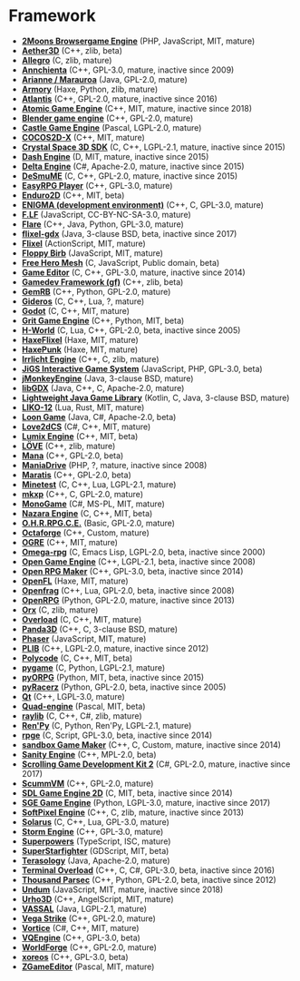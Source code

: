 [comment]: # (autogenerated content, do not edit)
# Framework

- **[2Moons Browsergame Engine](../2moons_browsergame_engine.md)** (PHP, JavaScript, MIT, mature)
- **[Aether3D](../aether3d.md)** (C++, zlib, beta)
- **[Allegro](../allegro.md)** (C, zlib, mature)
- **[Annchienta](../annchienta.md)** (C++, GPL-3.0, mature, inactive since 2009)
- **[Arianne / Marauroa](../arianne_marauroa.md)** (Java, GPL-2.0, mature)
- **[Armory](../armory.md)** (Haxe, Python, zlib, mature)
- **[Atlantis](../atlantis.md)** (C++, GPL-2.0, mature, inactive since 2016)
- **[Atomic Game Engine](../atomic_game_engine.md)** (C++, MIT, mature, inactive since 2018)
- **[Blender game engine](../blender_game_engine.md)** (C++, GPL-2.0, mature)
- **[Castle Game Engine](../castle_game_engine.md)** (Pascal, LGPL-2.0, mature)
- **[COCOS2D-X](../cocos2d-x.md)** (C++, MIT, mature)
- **[Crystal Space 3D SDK](../crystal_space_3d_sdk.md)** (C, C++, LGPL-2.1, mature, inactive since 2015)
- **[Dash Engine](../dash_engine.md)** (D, MIT, mature, inactive since 2015)
- **[Delta Engine](../delta_engine.md)** (C#, Apache-2.0, mature, inactive since 2015)
- **[DeSmuME](../desmume.md)** (C, C++, GPL-2.0, mature, inactive since 2015)
- **[EasyRPG Player](../easyrpg_player.md)** (C++, GPL-3.0, mature)
- **[Enduro2D](../enduro2d.md)** (C++, MIT, beta)
- **[ENIGMA (development environment)](../enigma_development_environment.md)** (C++, C, GPL-3.0, mature)
- **[F.LF](../flf.md)** (JavaScript, CC-BY-NC-SA-3.0, mature)
- **[Flare](../flare.md)** (C++, Java, Python, GPL-3.0, mature)
- **[flixel-gdx](../flixel-gdx.md)** (Java, 3-clause BSD, beta, inactive since 2017)
- **[Flixel](../flixel.md)** (ActionScript, MIT, mature)
- **[Floppy Birb](../floppy_birb.md)** (JavaScript, MIT, mature)
- **[Free Hero Mesh](../free_hero_mesh.md)** (C, JavaScript, Public domain, beta)
- **[Game Editor](../game_editor.md)** (C, C++, GPL-3.0, mature, inactive since 2014)
- **[Gamedev Framework (gf)](../gamedev_framework_gf.md)** (C++, zlib, beta)
- **[GemRB](../gemrb.md)** (C++, Python, GPL-2.0, mature)
- **[Gideros](../gideros.md)** (C, C++, Lua, ?, mature)
- **[Godot](../godot.md)** (C, C++, MIT, mature)
- **[Grit Game Engine](../grit_game_engine.md)** (C++, Python, MIT, beta)
- **[H-World](../h-world.md)** (C, Lua, C++, GPL-2.0, beta, inactive since 2005)
- **[HaxeFlixel](../haxeflixel.md)** (Haxe, MIT, mature)
- **[HaxePunk](../haxepunk.md)** (Haxe, MIT, mature)
- **[Irrlicht Engine](../irrlicht_engine.md)** (C++, C, zlib, mature)
- **[JiGS Interactive Game System](../jigs_interactive_game_system.md)** (JavaScript, PHP, GPL-3.0, beta)
- **[jMonkeyEngine](../jmonkeyengine.md)** (Java, 3-clause BSD, mature)
- **[libGDX](../libgdx.md)** (Java, C++, C, Apache-2.0, mature)
- **[Lightweight Java Game Library](../lightweight_java_game_library.md)** (Kotlin, C, Java, 3-clause BSD, mature)
- **[LIKO-12](../liko-12.md)** (Lua, Rust, MIT, mature)
- **[Loon Game](../loon_game.md)** (Java, C#, Apache-2.0, beta)
- **[Love2dCS](../love2dcs.md)** (C#, C++, MIT, mature)
- **[Lumix Engine](../lumix_engine.md)** (C++, MIT, beta)
- **[LÖVE](../love.md)** (C++, zlib, mature)
- **[Mana](../mana.md)** (C++, GPL-2.0, beta)
- **[ManiaDrive](../maniadrive.md)** (PHP, ?, mature, inactive since 2008)
- **[Maratis](../maratis.md)** (C++, GPL-2.0, beta)
- **[Minetest](../minetest.md)** (C, C++, Lua, LGPL-2.1, mature)
- **[mkxp](../mkxp.md)** (C++, C, GPL-2.0, mature)
- **[MonoGame](../monogame.md)** (C#, MS-PL, MIT, mature)
- **[Nazara Engine](../nazara_engine.md)** (C, C++, MIT, beta)
- **[O.H.R.RPG.C.E.](../ohrrpgce.md)** (Basic, GPL-2.0, mature)
- **[Octaforge](../octaforge.md)** (C++, Custom, mature)
- **[OGRE](../ogre.md)** (C++, MIT, mature)
- **[Omega-rpg](../omega-rpg.md)** (C, Emacs Lisp, LGPL-2.0, beta, inactive since 2000)
- **[Open Game Engine](../open_game_engine.md)** (C++, LGPL-2.1, beta, inactive since 2008)
- **[Open RPG Maker](../open_rpg_maker.md)** (C++, GPL-3.0, beta, inactive since 2014)
- **[OpenFL](../openfl.md)** (Haxe, MIT, mature)
- **[Openfrag](../openfrag.md)** (C++, Lua, GPL-2.0, beta, inactive since 2008)
- **[OpenRPG](../openrpg.md)** (Python, GPL-2.0, mature, inactive since 2013)
- **[Orx](../orx.md)** (C, zlib, mature)
- **[Overload](../overload.md)** (C, C++, MIT, mature)
- **[Panda3D](../panda3d.md)** (C++, C, 3-clause BSD, mature)
- **[Phaser](../phaserio.md)** (JavaScript, MIT, mature)
- **[PLIB](../plib.md)** (C++, LGPL-2.0, mature, inactive since 2012)
- **[Polycode](../polycode.md)** (C, C++, MIT, beta)
- **[pygame](../pygame.md)** (C, Python, LGPL-2.1, mature)
- **[pyORPG](../pyorpg.md)** (Python, MIT, beta, inactive since 2015)
- **[pyRacerz](../pyracerz.md)** (Python, GPL-2.0, beta, inactive since 2005)
- **[Qt](../qt.md)** (C++, LGPL-3.0, mature)
- **[Quad-engine](../quad-engine.md)** (Pascal, MIT, beta)
- **[raylib](../raylib.md)** (C, C++, C#, zlib, mature)
- **[Ren'Py](../renpy.md)** (C, Python, Ren'Py, LGPL-2.1, mature)
- **[rpge](../rpge.md)** (C, Script, GPL-3.0, beta, inactive since 2014)
- **[sandbox Game Maker](../sandbox_game_maker.md)** (C++, C, Custom, mature, inactive since 2014)
- **[Sanity Engine](../sanity_engine.md)** (C++, MPL-2.0, beta)
- **[Scrolling Game Development Kit 2](../scrolling_game_development_kit_2.md)** (C#, GPL-2.0, mature, inactive since 2017)
- **[ScummVM](../scummvm.md)** (C++, GPL-2.0, mature)
- **[SDL Game Engine 2D](../sdl_game_engine_2d.md)** (C, MIT, beta, inactive since 2014)
- **[SGE Game Engine](../sge_game_engine.md)** (Python, LGPL-3.0, mature, inactive since 2017)
- **[SoftPixel Engine](../softpixel_engine.md)** (C++, C, zlib, mature, inactive since 2013)
- **[Solarus](../solarus.md)** (C, C++, Lua, GPL-3.0, mature)
- **[Storm Engine](../storm_engine.md)** (C++, GPL-3.0, mature)
- **[Superpowers](../superpowers.md)** (TypeScript, ISC, mature)
- **[SuperStarfighter](../superstarfighter.md)** (GDScript, MIT, beta)
- **[Terasology](../terasology.md)** (Java, Apache-2.0, mature)
- **[Terminal Overload](../terminal_overload.md)** (C++, C, C#, GPL-3.0, beta, inactive since 2016)
- **[Thousand Parsec](../thousand_parsec.md)** (C++, Python, GPL-2.0, beta, inactive since 2012)
- **[Undum](../undum.md)** (JavaScript, MIT, mature, inactive since 2018)
- **[Urho3D](../urho3d.md)** (C++, AngelScript, MIT, mature)
- **[VASSAL](../vassal.md)** (Java, LGPL-2.1, mature)
- **[Vega Strike](../vega_strike.md)** (C++, GPL-2.0, mature)
- **[Vortice](../vortice.md)** (C#, C++, MIT, mature)
- **[VQEngine](../vqengine.md)** (C++, GPL-3.0, beta)
- **[WorldForge](../worldforge.md)** (C++, GPL-2.0, mature)
- **[xoreos](../xoreos.md)** (C++, GPL-3.0, beta)
- **[ZGameEditor](../zgameeditor.md)** (Pascal, MIT, mature)